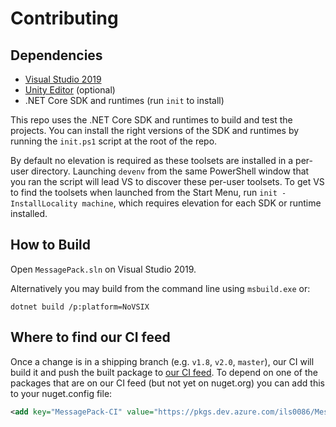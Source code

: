 # Contributing

## Dependencies

* [Visual Studio 2019](https://visualstudio.microsoft.com/)
* [Unity Editor](https://unity3d.com/unity/editor) (optional)
* .NET Core SDK and runtimes (run `init` to install)

This repo uses the .NET Core SDK and runtimes to build and test the projects.
You can install the right versions of the SDK and runtimes by running the `init.ps1` script at the root of the repo.

By default no elevation is required as these toolsets are installed in a per-user directory. Launching `devenv` from the same PowerShell window that you ran the script will lead VS to discover these per-user toolsets.
To get VS to find the toolsets when launched from the Start Menu, run `init -InstallLocality machine`, which requires elevation for each SDK or runtime installed.

## How to Build

Open `MessagePack.sln` on Visual Studio 2019.

Alternatively you may build from the command line using `msbuild.exe` or:

    dotnet build /p:platform=NoVSIX

## Where to find our CI feed

Once a change is in a shipping branch (e.g. `v1.8`, `v2.0`, `master`), our CI will build it and push the built package
to [our CI feed](https://dev.azure.com/ils0086/MessagePack-CSharp/_packaging?_a=feed&feed=MessagePack-CI). To depend on
one of the packages that are on our CI feed (but not yet on nuget.org) you can add this to your nuget.config file:

```xml
<add key="MessagePack-CI" value="https://pkgs.dev.azure.com/ils0086/MessagePack-CSharp/_packaging/MessagePack-CI/nuget/v3/index.json" />
```
